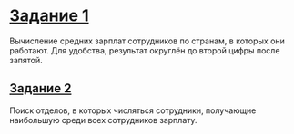 # [Задание 1](1.sql)

Вычисление средних зарплат сотрудников по странам, в которых они работают. Для удобства, результат округлён до второй цифры после запятой.

## [Задание 2](2.sql)

Поиск отделов, в которых числяться сотрудники, получающие наибольшую среди всех сотрудников зарплату.
